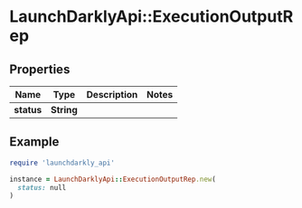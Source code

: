 # LaunchDarklyApi::ExecutionOutputRep

## Properties

| Name | Type | Description | Notes |
| ---- | ---- | ----------- | ----- |
| **status** | **String** |  |  |

## Example

```ruby
require 'launchdarkly_api'

instance = LaunchDarklyApi::ExecutionOutputRep.new(
  status: null
)
```

